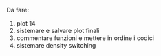 Da fare:
1) plot 14
2) sistemare e salvare plot finali
3) commentare funzioni e mettere in ordine i codici
4) sistemare density switching
